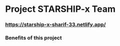 # Project STARSHIP-x Team

### https://starship-x-sharif-33.netlify.app/

### Benefits of this project

